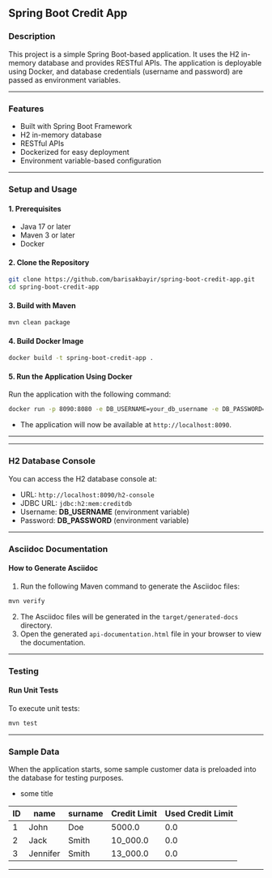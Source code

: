 ## **Spring Boot Credit App**

### **Description**
This project is a simple Spring Boot-based application. It uses the H2 in-memory database and provides RESTful APIs.
The application is deployable using Docker, and database credentials (username and password) are passed as environment variables.

---

### **Features**
* Built with Spring Boot Framework
* H2 in-memory database
* RESTful APIs
* Dockerized for easy deployment
* Environment variable-based configuration

---


### **Setup and Usage**

#### **1. Prerequisites**
- Java 17 or later
- Maven 3 or later
- Docker

#### **2. Clone the Repository**

```bash
git clone https://github.com/barisakbayir/spring-boot-credit-app.git
cd spring-boot-credit-app
```

#### **3. Build with Maven**

```bash
mvn clean package
```

#### **4. Build Docker Image**

```bash
docker build -t spring-boot-credit-app .
```

#### **5. Run the Application Using Docker**

Run the application with the following command:

```bash
docker run -p 8090:8080 -e DB_USERNAME=your_db_username -e DB_PASSWORD=your_db_password spring-boot-credit-app
```

- The application will now be available at `http://localhost:8090`.

---
---

### **H2 Database Console**

You can access the H2 database console at:
- URL: `http://localhost:8090/h2-console`
- JDBC URL: `jdbc:h2:mem:creditdb`
- Username: **DB_USERNAME** (environment variable)
- Password: **DB_PASSWORD** (environment variable)


---

### **Asciidoc Documentation**

#### **How to Generate Asciidoc**

1. Run the following Maven command to generate the Asciidoc files:

```bash
mvn verify
```

2. The Asciidoc files will be generated in the `target/generated-docs` directory.
3. Open the generated `api-documentation.html` file in your browser to view the documentation.

---

### **Testing**

#### **Run Unit Tests**
To execute unit tests:

```bash
mvn test
```

---


### **Sample Data**
When the application starts, some sample customer data is preloaded into the database for testing purposes.

* some title

| ID | name     | surname | Credit Limit | Used Credit Limit |  
|----|----------|---------|--------------|-------------------|  
| 1  | John     | Doe     | 5000.0       | 0.0               |  
| 2  | Jack     | Smith   | 10_000.0     | 0.0               |
| 3  | Jennifer | Smith   | 13_000.0     | 0.0               |


---
